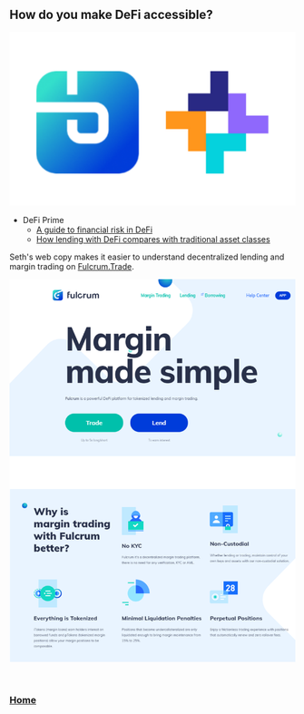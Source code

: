 ## How do you make DeFi accessible?

<img src="images/defilogos.png?raw=true/">

* DeFi Prime
  * [A guide to financial risk in DeFi](https://defiprime.com/risks-in-defi)
  * [How lending with DeFi compares with traditional asset classes](https://defiprime.com/defi-lending-vs-traditional-assets)

Seth's web copy makes it easier to understand decentralized lending and margin trading on [Fulcrum.Trade](https://fulcrum.trade).

<a href="https://fulcrum.trade" target="_blank"><img src="images/fulcrumcopy.png?raw=true"/></a>

<br>

### <a href="/SethGoldfarbPortfolio">Home</a>
